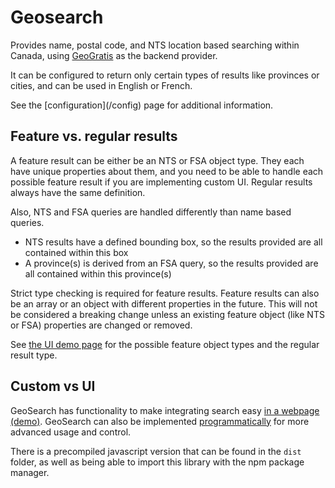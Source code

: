 # Geosearch

Provides name, postal code, and NTS location based searching within Canada, using [GeoGratis](http://geogratis.gc.ca/) as the backend provider.

It can be configured to return only certain types of results like provinces or cities, and can be used in English or French.

<p class="tip">
    See the [configuration](/config) page for additional information. 
</p>

## Feature vs. regular results

A feature result can be either be an NTS or FSA object type. They each have unique properties about them, and you need to be able to handle each possible feature result if you are implementing custom UI. Regular results always have the same definition. 

Also, NTS and FSA queries are handled differently than name based queries.
- NTS results have a defined bounding box, so the results provided are all contained within this box
- A province(s) is derived from an FSA query, so the results provided are all contained within this province(s)

<p class="warning">
    Strict type checking is required for feature results. Feature results can also be an array or an object with different properties in the future. This will not be considered a breaking change unless an existing feature object (like NTS or FSA) properties are changed or removed.
</p>

See [the UI demo page](/demo1) for the possible feature object types and the regular result type.

## Custom vs UI

GeoSearch has functionality to make integrating search easy [in a webpage (demo)](/demo1). GeoSearch can also be implemented [programmatically](/demo2) for more advanced usage and control. 

There is a precompiled javascript version that can be found in the `dist` folder, as well as being able to import this library with the npm package manager.
